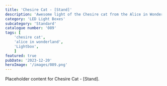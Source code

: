 ```yaml
---
title: 'Chesire Cat - [Stand]'
description: 'Awesome light of the Chesire cat from the Alice in Wonderland cartoon. Also included is a cool stand with Alice and the magic potion.'
category: 'LED Light Boxes'
subcategory: 'Standard'
catalogue number: '089'
tags: [
    'chesire cat', 
    'alice in wonderland',
    'Lightbox', 
    ]
featured: true
pubDate: '2023-12-20'
heroImage: '/images/089.png'
---
```


Placeholder content for Chesire Cat - [Stand].
